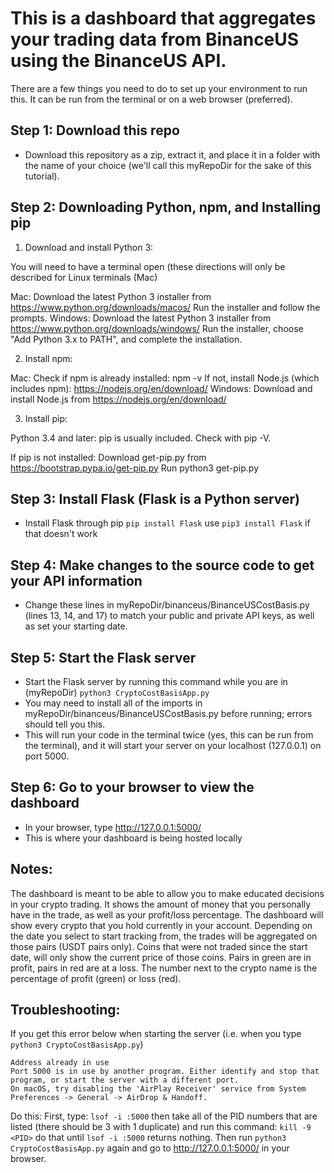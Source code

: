 # This is a dashboard that aggregates your trading data from BinanceUS using the BinanceUS API.

There are a few things you need to do to set up your environment to run this. It can be run from the terminal or on a web browser (preferred).

## Step 1: Download this repo
- Download this repository as a zip, extract it, and place it in a folder with the name of your choice (we'll call this myRepoDir for the sake of this tutorial).

## Step 2: Downloading Python, npm, and Installing pip
1. Download and install Python 3:

You will need to have a terminal open (these directions will only be described for Linux terminals (Mac)

Mac:
Download the latest Python 3 installer from https://www.python.org/downloads/macos/
Run the installer and follow the prompts.
Windows:
Download the latest Python 3 installer from https://www.python.org/downloads/windows/
Run the installer, choose "Add Python 3.x to PATH", and complete the installation.

2. Install npm:

Mac:
Check if npm is already installed: npm -v
If not, install Node.js (which includes npm): https://nodejs.org/en/download/
Windows:
Download and install Node.js from https://nodejs.org/en/download/

3. Install pip:

Python 3.4 and later: pip is usually included. Check with pip -V.

If pip is not installed:
Download get-pip.py from https://bootstrap.pypa.io/get-pip.py
Run python3 get-pip.py

## Step 3: Install Flask (Flask is a Python server)
- Install Flask through pip ```pip install Flask``` use ```pip3 install Flask``` if that doesn't work

## Step 4: Make changes to the source code to get your API information
- Change these lines in myRepoDir/binanceus/BinanceUSCostBasis.py (lines 13, 14, and 17) to match your public and private API keys, as well as set your starting date.

## Step 5: Start the Flask server
- Start the Flask server by running this command while you are in (myRepoDir) ```python3 CryptoCostBasisApp.py```
- You may need to install all of the imports in myRepoDir/binanceus/BinanceUSCostBasis.py before running; errors should tell you this.
- This will run your code in the terminal twice (yes, this can be run from the terminal), and it will start your server on your localhost (127.0.0.1) on port 5000.

## Step 6: Go to your browser to view the dashboard
- In your browser, type http://127.0.0.1:5000/
- This is where your dashboard is being hosted locally

## Notes:
The dashboard is meant to be able to allow you to make educated decisions in your crypto trading. It shows the amount of money that you personally have in the trade, as well as your profit/loss percentage.
The dashboard will show every crypto that you hold currently in your account. Depending on the date you select to start tracking from, the trades will be aggregated on those pairs (USDT pairs only).
Coins that were not traded since the start date, will only show the current price of those coins.
Pairs in green are in profit, pairs in red are at a loss. The number next to the crypto name is the percentage of profit (green) or loss (red).

## Troubleshooting:
If you get this error below when starting the server (i.e. when you type ```python3 CryptoCostBasisApp.py```)
```
Address already in use
Port 5000 is in use by another program. Either identify and stop that program, or start the server with a different port.
On macOS, try disabling the 'AirPlay Receiver' service from System Preferences -> General -> AirDrop & Handoff.
```
Do this:
First, type: ```lsof -i :5000``` then take all of the PID numbers that are listed (there should be 3 with 1 duplicate) and run this command: ```kill -9 <PID>``` do that until ```lsof -i :5000``` returns nothing.
Then run ```python3 CryptoCostBasisApp.py``` again and go to http://127.0.0.1:5000/ in your browser.
